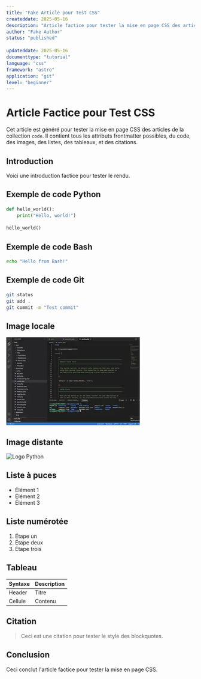 ```yaml
---
title: "Fake Article pour Test CSS"
createddate: 2025-05-16
description: "Article factice pour tester la mise en page CSS des articles de code."
author: "Fake Author"
status: "published"

updateddate: 2025-05-16
documenttype: "tutorial"
language: "css"
framework: "astro"
application: "git"
level: "beginner"
---
```


# Article Factice pour Test CSS

Cet article est généré pour tester la mise en page CSS des articles de la collection `code`. Il contient tous les attributs frontmatter possibles, du code, des images, des listes, des tableaux, et des citations.

## Introduction

Voici une introduction factice pour tester le rendu.

## Exemple de code Python
```python title="test.py" {1}
def hello_world():
    print("Hello, world!")

hello_world()
```

## Exemple de code Bash
```bash title="terminal.sh"
echo "Hello from Bash!"
```

## Exemple de code Git
```bash 
git status
git add .
git commit -m "Test commit"
```

## Image locale

![Astro Blog Home](./image01.webp)

## Image distante

![Logo Python](https://www.python.org/static/community_logos/python-logo.png)

## Liste à puces
- Élément 1
- Élément 2
- Élément 3

## Liste numérotée
1. Étape un
2. Étape deux
3. Étape trois

## Tableau
| Syntaxe | Description |
|---------|-------------|
| Header  | Titre       |
| Cellule | Contenu     |

## Citation
> Ceci est une citation pour tester le style des blockquotes.

## Conclusion

Ceci conclut l'article factice pour tester la mise en page CSS.
